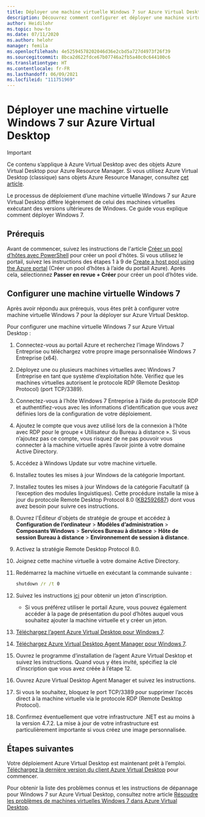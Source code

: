 ```yaml
---
title: Déployer une machine virtuelle Windows 7 sur Azure Virtual Desktop – Azure
description: Découvrez comment configurer et déployer une machine virtuelle Windows 7 sur Azure Virtual Desktop.
author: Heidilohr
ms.topic: how-to
ms.date: 07/11/2020
ms.author: helohr
manager: femila
ms.openlocfilehash: 4e52594578202046d36e2cbd5a727d4973f26f39
ms.sourcegitcommit: 8bca2d622fdce67b07746a2fb5a40c0c644100c6
ms.translationtype: HT
ms.contentlocale: fr-FR
ms.lasthandoff: 06/09/2021
ms.locfileid: "111751969"
---
```

# <a name="deploy-a-windows-7-virtual-machine-on-azure-virtual-desktop"></a>Déployer une machine virtuelle Windows 7 sur Azure Virtual Desktop

>[!IMPORTANT]
>Ce contenu s’applique à Azure Virtual Desktop avec des objets Azure Virtual Desktop pour Azure Resource Manager. Si vous utilisez Azure Virtual Desktop (classique) sans objets Azure Resource Manager, consultez [cet article](./virtual-desktop-fall-2019/deploy-windows-7-virtual-machine.md).

Le processus de déploiement d’une machine virtuelle Windows 7 sur Azure Virtual Desktop diffère légèrement de celui des machines virtuelles exécutant des versions ultérieures de Windows. Ce guide vous explique comment déployer Windows 7.

## <a name="prerequisites"></a>Prérequis

Avant de commencer, suivez les instructions de l'article [Créer un pool d’hôtes avec PowerShell](create-host-pools-powershell.md) pour créer un pool d'hôtes. Si vous utilisez le portail, suivez les instructions des étapes 1 à 9 de [Create a host pool using the Azure portal](create-host-pools-azure-marketplace.md) (Créer un pool d’hôtes à l’aide du portail Azure). Après cela, sélectionnez **Passer en revue + Créer** pour créer un pool d’hôtes vide.

## <a name="configure-a-windows-7-virtual-machine"></a>Configurer une machine virtuelle Windows 7

Après avoir répondu aux prérequis, vous êtes prêt à configurer votre machine virtuelle Windows 7 pour la déployer sur Azure Virtual Desktop.

Pour configurer une machine virtuelle Windows 7 sur Azure Virtual Desktop :

1. Connectez-vous au portail Azure et recherchez l’image Windows 7 Entreprise ou téléchargez votre propre image personnalisée Windows 7 Entreprise (x64).
2. Déployez une ou plusieurs machines virtuelles avec Windows 7 Entreprise en tant que système d’exploitation hôte. Vérifiez que les machines virtuelles autorisent le protocole RDP (Remote Desktop Protocol) (port TCP/3389).
3. Connectez-vous à l’hôte Windows 7 Entreprise à l’aide du protocole RDP et authentifiez-vous avec les informations d’identification que vous avez définies lors de la configuration de votre déploiement.
4. Ajoutez le compte que vous avez utilisé lors de la connexion à l’hôte avec RDP pour le groupe « Utilisateur du Bureau à distance ». Si vous n’ajoutez pas ce compte, vous risquez de ne pas pouvoir vous connecter à la machine virtuelle après l’avoir jointe à votre domaine Active Directory.
5. Accédez à Windows Update sur votre machine virtuelle.
6. Installez toutes les mises à jour Windows de la catégorie Important.
7. Installez toutes les mises à jour Windows de la catégorie Facultatif (à l’exception des modules linguistiques). Cette procédure installe la mise à jour du protocole Remote Desktop Protocol 8.0 ([KB2592687](https://www.microsoft.com/download/details.aspx?id=35387)) dont vous avez besoin pour suivre ces instructions.
8. Ouvrez l'Éditeur d'objets de stratégie de groupe et accédez à **Configuration de l’ordinateur** > **Modèles d’administration** > **Composants Windows** > **Services Bureau à distance** > **Hôte de session Bureau à distance** > **Environnement de session à distance**.
9. Activez la stratégie Remote Desktop Protocol 8.0.
10. Joignez cette machine virtuelle à votre domaine Active Directory.
11. Redémarrez la machine virtuelle en exécutant la commande suivante :

     ```cmd
     shutdown /r /t 0
     ```

12. Suivez les instructions [ici](/powershell/module/az.desktopvirtualization/new-azwvdregistrationinfo) pour obtenir un jeton d’inscription.

      - Si vous préférez utiliser le portail Azure, vous pouvez également accéder à la page de présentation du pool d’hôtes auquel vous souhaitez ajouter la machine virtuelle et y créer un jeton.

13. [Téléchargez l’agent Azure Virtual Desktop pour Windows 7](https://query.prod.cms.rt.microsoft.com/cms/api/am/binary/RE3JZCm).
14. [Téléchargez Azure Virtual Desktop Agent Manager pour Windows 7](https://query.prod.cms.rt.microsoft.com/cms/api/am/binary/RE3K2e3).
15. Ouvrez le programme d’installation de l’agent Azure Virtual Desktop et suivez les instructions. Quand vous y êtes invité, spécifiez la clé d’inscription que vous avez créée à l’étape 12.
16. Ouvrez Azure Virtual Desktop Agent Manager et suivez les instructions.
17. Si vous le souhaitez, bloquez le port TCP/3389 pour supprimer l’accès direct à la machine virtuelle via le protocole RDP (Remote Desktop Protocol).
18. Confirmez éventuellement que votre infrastructure .NET est au moins à la version 4.7.2. La mise à jour de votre infrastructure est particulièrement importante si vous créez une image personnalisée.

## <a name="next-steps"></a>Étapes suivantes

Votre déploiement Azure Virtual Desktop est maintenant prêt à l’emploi. [Téléchargez la dernière version du client Azure Virtual Desktop](https://aka.ms/wvd/clients/windows) pour commencer.

Pour obtenir la liste des problèmes connus et les instructions de dépannage pour Windows 7 sur Azure Virtual Desktop, consultez notre article [Résoudre les problèmes de machines virtuelles Windows 7 dans Azure Virtual Desktop](./virtual-desktop-fall-2019/troubleshoot-windows-7-vm.md).
